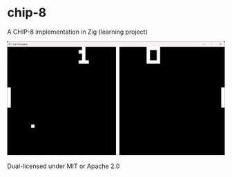 # chip-8
A CHIP-8 implementation in Zig (learning project)


![Screenshot](/img/screenshot_readme.png)
  
  


Dual-licensed under MIT or Apache 2.0

